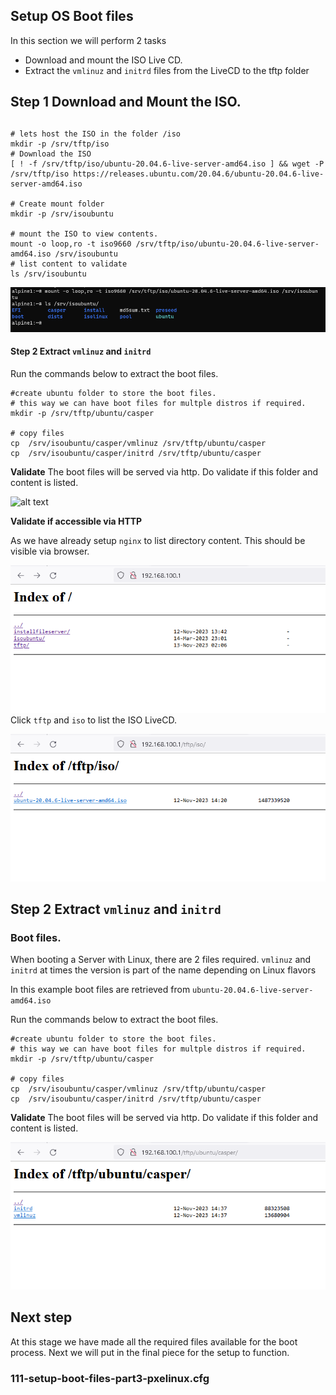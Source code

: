 ## Setup OS Boot files

In this section we will perform 2 tasks 
- Download and mount the ISO Live CD.
- Extract the `vmlinuz` and `initrd` files from the LiveCD to the tftp folder

## Step 1 Download and Mount the ISO.

## 

```
# lets host the ISO in the folder /iso
mkdir -p /srv/tftp/iso
# Download the ISO
[ ! -f /srv/tftp/iso/ubuntu-20.04.6-live-server-amd64.iso ] && wget -P /srv/tftp/iso https://releases.ubuntu.com/20.04.6/ubuntu-20.04.6-live-server-amd64.iso

# Create mount folder 
mkdir -p /srv/isoubuntu

# mount the ISO to view contents.
mount -o loop,ro -t iso9660 /srv/tftp/iso/ubuntu-20.04.6-live-server-amd64.iso /srv/isoubuntu
# list content to validate
ls /srv/isoubuntu

```

![alt text](./../../screenshots/Alpine1-screenshots/mount-ubuntu-iso.png)



#### Step 2 Extract `vmlinuz` and `initrd`

Run the commands below to extract the boot files.

```
#create ubuntu folder to store the boot files.
# this way we can have boot files for multple distros if required.
mkdir -p /srv/tftp/ubuntu/casper

# copy files
cp  /srv/isoubuntu/casper/vmlinuz /srv/tftp/ubuntu/casper
cp  /srv/isoubuntu/casper/initrd /srv/tftp/ubuntu/casper
```

**Validate**
The boot files will be served via http. Do validate if this folder and content is listed.


 ![alt text](./../screenshots/Alpine1-screenshots/browser-list-casper.png)





**Validate if accessible via HTTP** 

As we have already setup `nginx` to list directory content. This should be visible via browser.

![alt text](./../../screenshots/Alpine1-screenshots/browser-list-isoubuntu-content.png)
Click `tftp` and `iso` to list the ISO LiveCD.

![alt text](./../../screenshots/Alpine1-screenshots/browser-iso-ubuntu.png)

## Step 2 Extract `vmlinuz` and `initrd`

### Boot files.

When booting a Server with Linux, there are 2 files required.
`vmlinuz` and `initrd` at times the version is part of the name depending on Linux flavors

In this example boot files are retrieved from `ubuntu-20.04.6-live-server-amd64.iso`



Run the commands below to extract the boot files.

```
#create ubuntu folder to store the boot files.
# this way we can have boot files for multple distros if required.
mkdir -p /srv/tftp/ubuntu/casper

# copy files
cp  /srv/isoubuntu/casper/vmlinuz /srv/tftp/ubuntu/casper
cp  /srv/isoubuntu/casper/initrd /srv/tftp/ubuntu/casper
```

**Validate**
The boot files will be served via http. Do validate if this folder and content is listed.


 ![alt text](./../../screenshots/Alpine1-screenshots/browser-list-casper.png)


 ## Next step

At this stage we have made all the required files available for the boot process.
Next we will put in the final piece for the setup to function.
### 111-setup-boot-files-part3-pxelinux.cfg